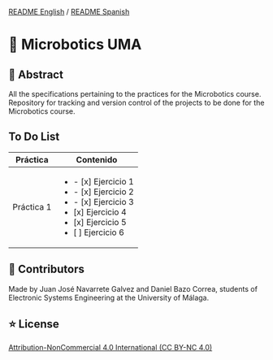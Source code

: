 [README English](https://github.com/JeyJeysp/Microbotics_UMA/blob/main/README.md) / [README Spanish](https://github.com/JeyJeysp/Microbotics_UMA/blob/main/README_SP.md)
# 🤖 Microbotics UMA

## 📄 Abstract
All the specifications pertaining to the practices for the Microbotics course.
Repository for tracking and version control of the projects to be done for the Microbotics course.

## To Do List

Práctica|Contenido
---|---
Práctica 1 | <ul><li>- [x] Ejercicio 1<li>- [x] Ejercicio 2<li>- [x] Ejercicio 3<li> [x] Ejercicio 4<li> [x] Ejercicio 5<li> [ ] Ejercicio 6</ul>

## 👤 Contributors
Made by Juan José Navarrete Galvez and Daniel Bazo Correa, students of Electronic Systems Engineering at the University of Málaga.

## ⭐ License

[Attribution-NonCommercial 4.0 International (CC BY-NC 4.0)](https://creativecommons.org/licenses/by-nc/4.0/)
